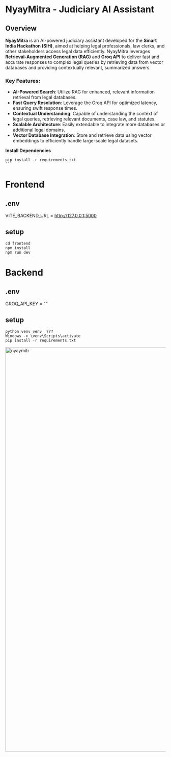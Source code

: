 # NyayMitra - Judiciary AI Assistant

## Overview

**NyayMitra** is an AI-powered judiciary assistant developed for the **Smart India Hackathon (SIH)**, aimed at helping legal professionals, law clerks, and other stakeholders access legal data efficiently. NyayMitra leverages **Retrieval-Augmented Generation (RAG)** and **Groq API** to deliver fast and accurate responses to complex legal queries by retrieving data from vector databases and providing contextually relevant, summarized answers.

### Key Features:
- **AI-Powered Search**: Utilize RAG for enhanced, relevant information retrieval from legal databases.
- **Fast Query Resolution**: Leverage the Groq API for optimized latency, ensuring swift response times.
- **Contextual Understanding**: Capable of understanding the context of legal queries, retrieving relevant documents, case law, and statutes.
- **Scalable Architecture**: Easily extendable to integrate more databases or additional legal domains.
- **Vector Database Integration**: Store and retrieve data using vector embeddings to efficiently handle large-scale legal datasets.

**Install Dependencies**

    pip install -r requirements.txt
    ```
# Frontend 

## .env
VITE_BACKEND_URL = http://127.0.0.1:5000

## setup
```
cd frontend
npm install
npm run dev
```



# Backend 

## .env
GROQ_API_KEY = ""

## setup
```
python venv venv  ???
Windows -> \venv\Scripts\activate
pip install -r requirements.txt
```
<img width="1268" alt="nyaymitr" src="https://github.com/user-attachments/assets/08021602-9ee9-4f3f-8844-364ebcecbfec">









